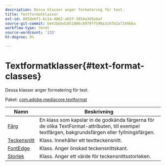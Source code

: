 ```yaml
---
description: Dessa klasser anger formatering för text.
title: Textformatklasser
exl-id: 885de6f1-6c1a-4862-ab57-3854a3d5ebaf
source-git-commit: be43bbbd1051886c8979ff590a3197b2a7249b6a
workflow-type: tm+mt
source-wordcount: '133'
ht-degree: 0%

---
```


# Textformatklasser{#text-format-classes}

Dessa klasser anger formatering för text.

Paket: [com.adobe.mediacore.textformat](https://help.adobe.com/en_US/primetime/api/psdk/asdoc-dhls_1.4/com/adobe/mediacore/textformat/package-detail.html)

| Namn | Beskrivning |
|---|---|
| [Färg](https://help.adobe.com/en_US/primetime/api/psdk/asdoc-dhls_1.4/com/adobe/mediacore/textformat/Color.html) | En klass som kapslar in de godkända färgerna för de olika TextFormat-attributen, till exempel textfärgen, bakgrundsfärgen eller fyllningsfärgen. |
| [Teckensnitt](https://help.adobe.com/en_US/primetime/api/psdk/asdoc-dhls_1.4/com/adobe/mediacore/textformat/Font.html) | Klass. Innehåller ett textteckensnitt. |
| [FontEdge](https://help.adobe.com/en_US/primetime/api/psdk/asdoc-dhls_1.4/com/adobe/mediacore/textformat/FontEdge.html) | Klass. Anger önskad teckensnittskant. |
| [Storlek](https://help.adobe.com/en_US/primetime/api/psdk/asdoc-dhls_1.4/com/adobe/mediacore/textformat/Size.html) | Klass. Anger ett värde för teckensnittsstorleken. |
